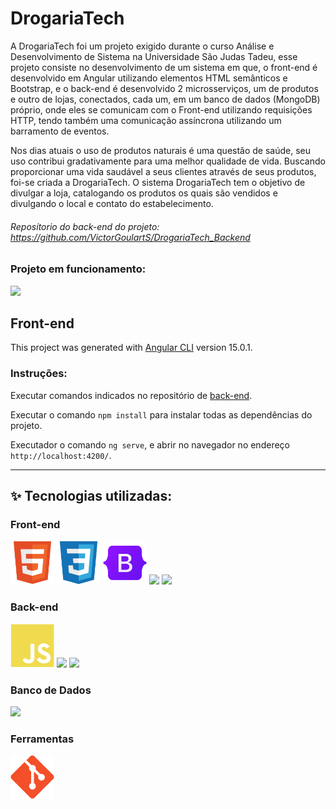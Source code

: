 # DrogariaTech

A DrogariaTech foi um projeto exigido durante o curso Análise e Desenvolvimento de Sistema na Universidade São Judas Tadeu, esse projeto consiste no desenvolvimento de um sistema em que, o front-end é desenvolvido em Angular utilizando elementos HTML semânticos e Bootstrap, e o back-end é desenvolvido 2 microsserviços, um de produtos e outro de lojas, conectados, cada um, em um banco de dados (MongoDB) próprio, onde eles se comunicam com o Front-end utilizando requisições HTTP, tendo também uma comunicação assíncrona utilizando um barramento de eventos.

Nos dias atuais o uso de produtos naturais é uma questão de saúde, seu uso contribui gradativamente para uma melhor qualidade de vida. Buscando proporcionar uma vida saudável a seus clientes através de seus produtos, foi-se criada a DrogariaTech. O sistema DrogariaTech tem o objetivo de divulgar a loja, catalogando os produtos os quais são vendidos e divulgando o local e contato do estabelecimento.

###### Reposítorio do back-end do projeto: https://github.com/VictorGoulartS/DrogariaTech_Backend

### Projeto em funcionamento:
<div>
<img src="gif.gif">
</div>

## Front-end
This project was generated with [Angular CLI](https://github.com/angular/angular-cli) version 15.0.1.

### Instruções:

Executar comandos indicados no repositório de <a href="https://github.com/VictorGoulartS/DrogariaTech_Backend">back-end</a>.

Executar o comando `npm install` para instalar todas as dependências do projeto.

Executador o comando `ng serve`, e abrir no navegador no endereço `http://localhost:4200/`.

---

## ✨ Tecnologias utilizadas:
<h3>Front-end</h3>
<div>
	<img height="70" src="https://raw.githubusercontent.com/devicons/devicon/master/icons/html5/html5-original.svg">
	<img height="70" src="https://raw.githubusercontent.com/devicons/devicon/master/icons/css3/css3-original.svg">
	<img height="70" src="https://github.com/devicons/devicon/blob/master/icons/bootstrap/bootstrap-original.svg">
  <img height="70" src="https://cdn.jsdelivr.net/gh/devicons/devicon/icons/typescript/typescript-original.svg">
  <img height="70" src="https://cdn.jsdelivr.net/gh/devicons/devicon/icons/angularjs/angularjs-original.svg">
</div>

<h3>Back-end</h3>
<div>
	<img height="70" src="https://raw.githubusercontent.com/devicons/devicon/master/icons/javascript/javascript-plain.svg">
  <img height="70" src="https://cdn.jsdelivr.net/gh/devicons/devicon/icons/nodejs/nodejs-original-wordmark.svg">
  <img height="70" src="https://cdn.jsdelivr.net/gh/devicons/devicon/icons/express/express-original-wordmark.svg">
</div>

<h3>Banco de Dados</h3>
<div>
  <img height="70" src="https://cdn.jsdelivr.net/gh/devicons/devicon/icons/mongodb/mongodb-original-wordmark.svg">
</div>

<h3>Ferramentas</h3>
<div>
  <img height="70" src="https://raw.githubusercontent.com/devicons/devicon/master/icons/git/git-plain.svg">
</div>
